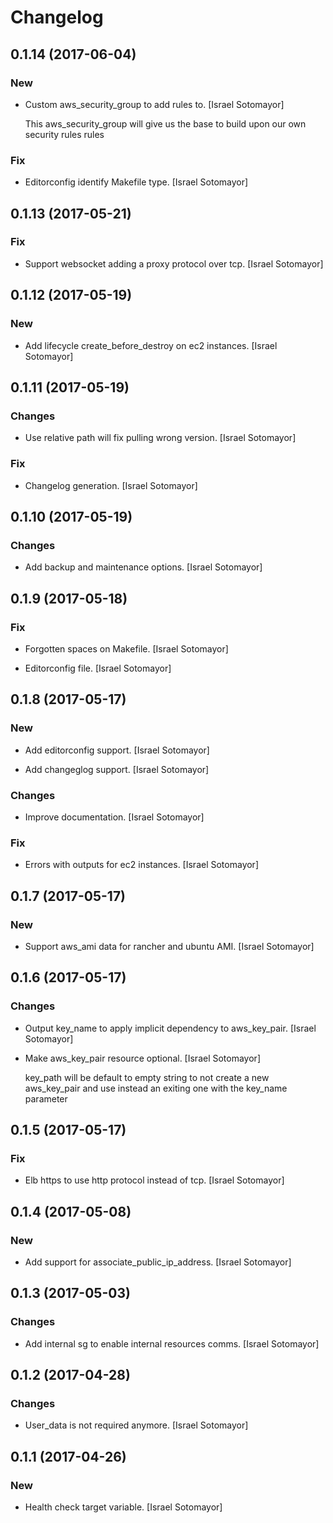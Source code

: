 # Changelog


## 0.1.14 (2017-06-04)

### New

* Custom aws_security_group to add rules to. [Israel Sotomayor]

  This aws_security_group will give us the base to build upon our own security rules rules

### Fix

* Editorconfig identify Makefile type. [Israel Sotomayor]


## 0.1.13 (2017-05-21)

### Fix

* Support websocket adding a proxy protocol over tcp. [Israel Sotomayor]


## 0.1.12 (2017-05-19)

### New

* Add lifecycle create_before_destroy on ec2 instances. [Israel Sotomayor]


## 0.1.11 (2017-05-19)

### Changes

* Use relative path will fix pulling wrong version. [Israel Sotomayor]

### Fix

* Changelog generation. [Israel Sotomayor]


## 0.1.10 (2017-05-19)

### Changes

* Add backup and maintenance options. [Israel Sotomayor]


## 0.1.9 (2017-05-18)

### Fix

* Forgotten spaces on Makefile. [Israel Sotomayor]

* Editorconfig file. [Israel Sotomayor]


## 0.1.8 (2017-05-17)

### New

* Add editorconfig support. [Israel Sotomayor]

* Add changeglog support. [Israel Sotomayor]

### Changes

* Improve documentation. [Israel Sotomayor]

### Fix

* Errors with outputs for ec2 instances. [Israel Sotomayor]


## 0.1.7 (2017-05-17)

### New

* Support aws_ami data for rancher and ubuntu AMI. [Israel Sotomayor]


## 0.1.6 (2017-05-17)

### Changes

* Output key_name to apply implicit dependency to aws_key_pair. [Israel Sotomayor]

* Make aws_key_pair resource optional. [Israel Sotomayor]

  key_path will be default to empty string to not create a new aws_key_pair and use instead an exiting one with the key_name parameter


## 0.1.5 (2017-05-17)

### Fix

* Elb https to use http protocol instead of tcp. [Israel Sotomayor]


## 0.1.4 (2017-05-08)

### New

* Add support for associate_public_ip_address. [Israel Sotomayor]


## 0.1.3 (2017-05-03)

### Changes

* Add internal sg to enable internal resources comms. [Israel Sotomayor]


## 0.1.2 (2017-04-28)

### Changes

* User_data is not required anymore. [Israel Sotomayor]


## 0.1.1 (2017-04-26)

### New

* Health check target variable. [Israel Sotomayor]


